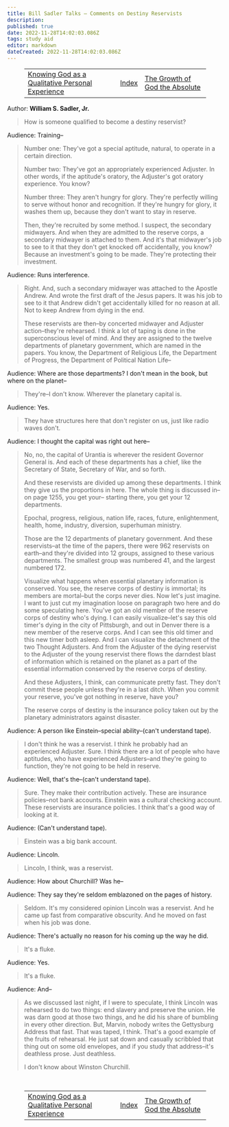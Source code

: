 ```yaml
---
title: Bill Sadler Talks — Comments on Destiny Reservists
description:
published: true
date: 2022-11-28T14:02:03.086Z
tags: study aid
editor: markdown
dateCreated: 2022-11-28T14:02:03.086Z
---
```


<figure class="table chapter-navigator">
  <table>
    <tbody>
      <tr>
        <td><a href="/en/article/William_S_Sadler_Jr/Bill_Sadler_Talks/15">Knowing God as a Qualitative Personal Experience</a></td>
        <td><a href="/en/article/William_S_Sadler_Jr/Bill_Sadler_Talks/Index">Index</a></td>
        <td><a href="/en/article/William_S_Sadler_Jr/Bill_Sadler_Talks/17">The Growth of God the Absolute</a></td>
      </tr>
    </tbody>
  </table>
</figure>

Author: **William S. Sadler, Jr.**

> How is someone qualified to become a destiny reservist?

Audience: Training–

> Number one: They've got a special aptitude, natural, to operate in a certain direction.
> 
> Number two: They've got an appropriately experienced Adjuster. In other words, if the aptitude's oratory, the Adjuster's got oratory experience. You know?
> 
> Number three: They aren't hungry for glory. They're perfectly willing to serve without honor and recognition. If they're hungry for glory, it washes them up, because they don't want to stay in reserve.
> 
> Then, they're recruited by some method. I suspect, the secondary midwayers. And when they are admitted to the reserve corps, a secondary midwayer is attached to them. And it's that midwayer's job to see to it that they don't get knocked off accidentally, you know? Because an investment's going to be made. They're protecting their investment.

Audience: Runs interference.

> Right. And, such a secondary midwayer was attached to the Apostle Andrew. And wrote the first draft of the Jesus papers. It was his job to see to it that Andrew didn't get accidentally killed for no reason at all. Not to keep Andrew from dying in the end.
> 
> These reservists are then–by concerted midwayer and Adjuster action–they're rehearsed. I think a lot of taping is done in the superconscious level of mind. And they are assigned to the twelve departments of planetary government, which are named in the papers. You know, the Department of Religious Life, the Department of Progress, the Department of Political Nation Life–

Audience: Where are those departments? I don't mean in the book, but where on the planet–

> They're–I don't know. Wherever the planetary capital is.

Audience: Yes.

> They have structures here that don't register on us, just like radio waves don't.

Audience: I thought the capital was right out here–

> No, no, the capital of Urantia is wherever the resident Governor General is. And each of these departments has a chief, like the Secretary of State, Secretary of War, and so forth.
> 
> And these reservists are divided up among these departments. I think they give us the proportions in here. The whole thing is discussed in–on page 1255, you get your– starting there, you get your 12 departments.
> 
> Epochal, progress, religious, nation life, races, future, enlightenment, health, home, industry, diversion, superhuman ministry.
> 
> Those are the 12 departments of planetary government. And these reservists–at the time of the papers, there were 962 reservists on earth–and they're divided into 12 groups, assigned to these various departments. The smallest group was numbered 41, and the largest numbered 172.
> 
> Visualize what happens when essential planetary information is conserved. You see, the reserve corps of destiny is immortal; its members are mortal–but the corps never dies. Now let's just imagine. I want to just cut my imagination loose on paragraph two here and do some speculating here. You've got an old member of the reserve corps of destiny who's dying. I can easily visualize–let's say this old timer's dying in the city of Pittsburgh, and out in Denver there is a new member of the reserve corps. And I can see this old timer and this new timer both asleep. And I can visualize the detachment of the two Thought Adjusters. And from the Adjuster of the dying reservist to the Adjuster of the young reservist there flows the darndest blast of information which is retained on the planet as a part of the essential information conserved by the reserve corps of destiny.
> 
> And these Adjusters, I think, can communicate pretty fast. They don't commit these people unless they're in a last ditch. When you commit your reserve, you've got nothing in reserve, have you?
> 
> The reserve corps of destiny is the insurance policy taken out by the planetary administrators against disaster.

Audience: A person like Einstein–special ability–(can't understand tape).

> I don't think he was a reservist. I think he probably had an experienced Adjuster. Sure. I think there are a lot of people who have aptitudes, who have experienced Adjusters–and they're going to function, they're not going to be held in reserve.

Audience: Well, that's the–(can't understand tape).

> Sure. They make their contribution actively. These are insurance policies–not bank accounts. Einstein was a cultural checking account. These reservists are insurance policies. I think that's a good way of looking at it.

Audience: (Can't understand tape).

> Einstein was a big bank account.

Audience: Lincoln.

> Lincoln, I think, was a reservist.

Audience: How about Churchill? Was he–

Audience: They say they're seldom emblazoned on the pages of history.

> Seldom. It's my considered opinion Lincoln was a reservist. And he came up fast from comparative obscurity. And he moved on fast when his job was done.

Audience: There's actually no reason for his coming up the way he did.

> It's a fluke.

Audience: Yes.

> It's a fluke.

Audience: And–

> As we discussed last night, if I were to speculate, I think Lincoln was rehearsed to do two things: end slavery and preserve the union. He was darn good at those two things, and he did his share of bumbling in every other direction. But, Marvin, nobody writes the Gettysburg Address that fast. That was taped, I think. That's a good example of the fruits of rehearsal. He just sat down and casually scribbled that thing out on some old envelopes, and if you study that address–it's deathless prose. Just deathless.
> 
> I don't know about Winston Churchill.


<br>

<figure class="table chapter-navigator">
  <table>
    <tbody>
      <tr>
        <td><a href="/en/article/William_S_Sadler_Jr/Bill_Sadler_Talks/15">Knowing God as a Qualitative Personal Experience</a></td>
        <td><a href="/en/article/William_S_Sadler_Jr/Bill_Sadler_Talks/Index">Index</a></td>
        <td><a href="/en/article/William_S_Sadler_Jr/Bill_Sadler_Talks/17">The Growth of God the Absolute</a></td>
      </tr>
    </tbody>
  </table>
</figure>